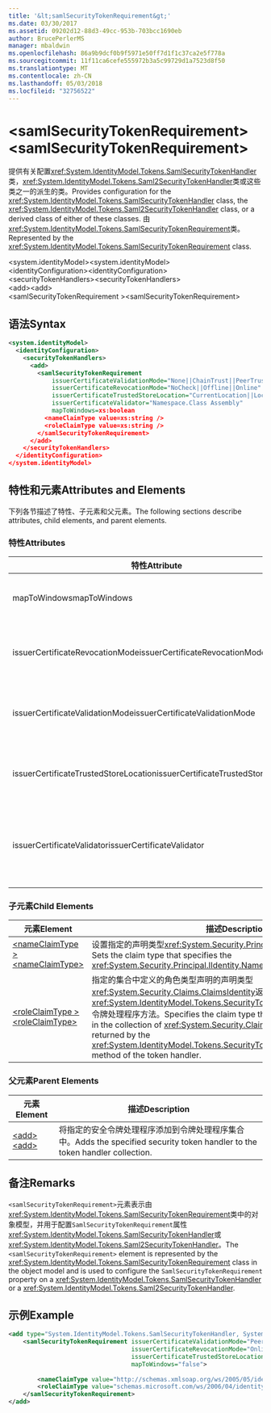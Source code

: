 ```yaml
---
title: '&lt;samlSecurityTokenRequirement&gt;'
ms.date: 03/30/2017
ms.assetid: 09202d12-88d3-49cc-953b-703bcc1690eb
author: BrucePerlerMS
manager: mbaldwin
ms.openlocfilehash: 86a9b9dcf0b9f5971e50ff7d1f1c37ca2e5f778a
ms.sourcegitcommit: 11f11ca6cefe555972b3a5c99729d1a7523d8f50
ms.translationtype: MT
ms.contentlocale: zh-CN
ms.lasthandoff: 05/03/2018
ms.locfileid: "32756522"
---
```

# <a name="ltsamlsecuritytokenrequirementgt"></a><span data-ttu-id="c10dc-102">&lt;samlSecurityTokenRequirement&gt;</span><span class="sxs-lookup"><span data-stu-id="c10dc-102">&lt;samlSecurityTokenRequirement&gt;</span></span>
<span data-ttu-id="c10dc-103">提供有关配置<xref:System.IdentityModel.Tokens.SamlSecurityTokenHandler>类，<xref:System.IdentityModel.Tokens.Saml2SecurityTokenHandler>类或这些类之一的派生的类。</span><span class="sxs-lookup"><span data-stu-id="c10dc-103">Provides configuration for the <xref:System.IdentityModel.Tokens.SamlSecurityTokenHandler> class, the <xref:System.IdentityModel.Tokens.Saml2SecurityTokenHandler> class, or a derived class of either of these classes.</span></span> <span data-ttu-id="c10dc-104">由<xref:System.IdentityModel.Tokens.SamlSecurityTokenRequirement>类。</span><span class="sxs-lookup"><span data-stu-id="c10dc-104">Represented by the <xref:System.IdentityModel.Tokens.SamlSecurityTokenRequirement> class.</span></span>  
  
 <span data-ttu-id="c10dc-105">\<system.identityModel></span><span class="sxs-lookup"><span data-stu-id="c10dc-105">\<system.identityModel></span></span>  
<span data-ttu-id="c10dc-106">\<identityConfiguration></span><span class="sxs-lookup"><span data-stu-id="c10dc-106">\<identityConfiguration></span></span>  
<span data-ttu-id="c10dc-107">\<securityTokenHandlers></span><span class="sxs-lookup"><span data-stu-id="c10dc-107">\<securityTokenHandlers></span></span>  
<span data-ttu-id="c10dc-108">\<add></span><span class="sxs-lookup"><span data-stu-id="c10dc-108">\<add></span></span>  
<span data-ttu-id="c10dc-109">\<samlSecurityTokenRequirement ></span><span class="sxs-lookup"><span data-stu-id="c10dc-109">\<samlSecurityTokenRequirement></span></span>  
  
## <a name="syntax"></a><span data-ttu-id="c10dc-110">语法</span><span class="sxs-lookup"><span data-stu-id="c10dc-110">Syntax</span></span>  
  
```xml  
<system.identityModel>  
  <identityConfiguration>  
    <securityTokenHandlers>  
      <add>  
        <samlSecurityTokenRequirement   
            issuerCertificateValidationMode="None||ChainTrust||PeerTrust||PeerOrChainTrust||Custom"  
            issuerCertificateRevocationMode="NoCheck||Offline||Online"  
            issuerCertificateTrustedStoreLocation="CurrentLocation||LocalMachine"  
            issuerCertificateValidator="Namespace.Class Assembly"  
            mapToWindows=xs:boolean  
          <nameClaimType value=xs:string />  
          <roleClaimType value=xs:string />  
        </samlSecurityTokenRequirement>  
      </add>  
    </securityTokenHandlers>  
  </identityConfiguration>  
</system.identityModel>  
```  
  
## <a name="attributes-and-elements"></a><span data-ttu-id="c10dc-111">特性和元素</span><span class="sxs-lookup"><span data-stu-id="c10dc-111">Attributes and Elements</span></span>  
 <span data-ttu-id="c10dc-112">下列各节描述了特性、子元素和父元素。</span><span class="sxs-lookup"><span data-stu-id="c10dc-112">The following sections describe attributes, child elements, and parent elements.</span></span>  
  
### <a name="attributes"></a><span data-ttu-id="c10dc-113">特性</span><span class="sxs-lookup"><span data-stu-id="c10dc-113">Attributes</span></span>  
  
|<span data-ttu-id="c10dc-114">特性</span><span class="sxs-lookup"><span data-stu-id="c10dc-114">Attribute</span></span>|<span data-ttu-id="c10dc-115">描述</span><span class="sxs-lookup"><span data-stu-id="c10dc-115">Description</span></span>|  
|---------------|-----------------|  
|<span data-ttu-id="c10dc-116">mapToWindows</span><span class="sxs-lookup"><span data-stu-id="c10dc-116">mapToWindows</span></span>|<span data-ttu-id="c10dc-117">指定令牌处理程序是否应通过使用传入的 UPN 声明到 Windows 帐户映射验证令牌。</span><span class="sxs-lookup"><span data-stu-id="c10dc-117">Specifies whether the token handler should map the validating token to a Windows account by using the incoming UPN claim.</span></span> <span data-ttu-id="c10dc-118">默认值为"false"。</span><span class="sxs-lookup"><span data-stu-id="c10dc-118">The default is "false".</span></span>|  
|<span data-ttu-id="c10dc-119">issuerCertificateRevocationMode</span><span class="sxs-lookup"><span data-stu-id="c10dc-119">issuerCertificateRevocationMode</span></span>|<span data-ttu-id="c10dc-120"><xref:System.Security.Cryptography.X509Certificates.X509RevocationMode>值，该值指定要使用的 X.509 证书的吊销模式。</span><span class="sxs-lookup"><span data-stu-id="c10dc-120">An <xref:System.Security.Cryptography.X509Certificates.X509RevocationMode> value that specifies the revocation mode to use for the X.509 certificate.</span></span> <span data-ttu-id="c10dc-121">默认值为"联机"。</span><span class="sxs-lookup"><span data-stu-id="c10dc-121">The default value is "Online".</span></span>|  
|<span data-ttu-id="c10dc-122">issuerCertificateValidationMode</span><span class="sxs-lookup"><span data-stu-id="c10dc-122">issuerCertificateValidationMode</span></span>|<span data-ttu-id="c10dc-123"><xref:System.ServiceModel.Security.X509CertificateValidationMode>值，该值指定要使用的 X.509 证书验证模式。</span><span class="sxs-lookup"><span data-stu-id="c10dc-123">An <xref:System.ServiceModel.Security.X509CertificateValidationMode> value that specifies the validation mode to use for the X.509 certificate.</span></span> <span data-ttu-id="c10dc-124">默认值为"PeerOrChainTrust"。</span><span class="sxs-lookup"><span data-stu-id="c10dc-124">The default value is "PeerOrChainTrust".</span></span>|  
|<span data-ttu-id="c10dc-125">issuerCertificateTrustedStoreLocation</span><span class="sxs-lookup"><span data-stu-id="c10dc-125">issuerCertificateTrustedStoreLocation</span></span>|<span data-ttu-id="c10dc-126">A<xref:System.Security.Cryptography.X509Certificates.StoreLocation>值，该值指定的 X.509 证书存储区。</span><span class="sxs-lookup"><span data-stu-id="c10dc-126">A <xref:System.Security.Cryptography.X509Certificates.StoreLocation> value that specifies the X.509 certificate store.</span></span> <span data-ttu-id="c10dc-127">默认值为"LocalMachine"。</span><span class="sxs-lookup"><span data-stu-id="c10dc-127">The default value is "LocalMachine".</span></span>|  
|<span data-ttu-id="c10dc-128">issuerCertificateValidator</span><span class="sxs-lookup"><span data-stu-id="c10dc-128">issuerCertificateValidator</span></span>|<span data-ttu-id="c10dc-129">派生自的自定义类型<xref:System.IdentityModel.Selectors.X509CertificateValidator>。</span><span class="sxs-lookup"><span data-stu-id="c10dc-129">A custom type that derives from <xref:System.IdentityModel.Selectors.X509CertificateValidator>.</span></span> <span data-ttu-id="c10dc-130">如果`issuerCertificateValidationMode`属性为"Custom"，此类型的实例将使用颁发者证书验证。</span><span class="sxs-lookup"><span data-stu-id="c10dc-130">If the `issuerCertificateValidationMode` attribute is "Custom", an instance of this type is used for issuer certificate validation.</span></span>|  
  
### <a name="child-elements"></a><span data-ttu-id="c10dc-131">子元素</span><span class="sxs-lookup"><span data-stu-id="c10dc-131">Child Elements</span></span>  
  
|<span data-ttu-id="c10dc-132">元素</span><span class="sxs-lookup"><span data-stu-id="c10dc-132">Element</span></span>|<span data-ttu-id="c10dc-133">描述</span><span class="sxs-lookup"><span data-stu-id="c10dc-133">Description</span></span>|  
|-------------|-----------------|  
|[<span data-ttu-id="c10dc-134">\<nameClaimType ></span><span class="sxs-lookup"><span data-stu-id="c10dc-134">\<nameClaimType></span></span>](../../../../../docs/framework/configure-apps/file-schema/windows-identity-foundation/nameclaimtype.md)|<span data-ttu-id="c10dc-135">设置指定的声明类型<xref:System.Security.Principal.IIdentity.Name%2A>属性。</span><span class="sxs-lookup"><span data-stu-id="c10dc-135">Sets the claim type that specifies the <xref:System.Security.Principal.IIdentity.Name%2A> property.</span></span>|  
|[<span data-ttu-id="c10dc-136">\<roleClaimType ></span><span class="sxs-lookup"><span data-stu-id="c10dc-136">\<roleClaimType></span></span>](../../../../../docs/framework/configure-apps/file-schema/windows-identity-foundation/roleclaimtype.md)|<span data-ttu-id="c10dc-137">指定的集合中定义的角色类型声明的声明类型<xref:System.Security.Claims.ClaimsIdentity>返回的对象<xref:System.IdentityModel.Tokens.SecurityTokenHandler.ValidateToken%2A>令牌处理程序方法。</span><span class="sxs-lookup"><span data-stu-id="c10dc-137">Specifies the claim type that defines the role type claims in the collection of <xref:System.Security.Claims.ClaimsIdentity> objects returned by the <xref:System.IdentityModel.Tokens.SecurityTokenHandler.ValidateToken%2A> method of the token handler.</span></span>|  
  
### <a name="parent-elements"></a><span data-ttu-id="c10dc-138">父元素</span><span class="sxs-lookup"><span data-stu-id="c10dc-138">Parent Elements</span></span>  
  
|<span data-ttu-id="c10dc-139">元素</span><span class="sxs-lookup"><span data-stu-id="c10dc-139">Element</span></span>|<span data-ttu-id="c10dc-140">描述</span><span class="sxs-lookup"><span data-stu-id="c10dc-140">Description</span></span>|  
|-------------|-----------------|  
|[<span data-ttu-id="c10dc-141">\<add></span><span class="sxs-lookup"><span data-stu-id="c10dc-141">\<add></span></span>](../../../../../docs/framework/configure-apps/file-schema/windows-identity-foundation/add.md)|<span data-ttu-id="c10dc-142">将指定的安全令牌处理程序添加到令牌处理程序集合中。</span><span class="sxs-lookup"><span data-stu-id="c10dc-142">Adds the specified security token handler to the token handler collection.</span></span>|  
  
## <a name="remarks"></a><span data-ttu-id="c10dc-143">备注</span><span class="sxs-lookup"><span data-stu-id="c10dc-143">Remarks</span></span>  
 <span data-ttu-id="c10dc-144">`<samlSecurityTokenRequirement>`元素表示由<xref:System.IdentityModel.Tokens.SamlSecurityTokenRequirement>类中的对象模型，并用于配置`SamlSecurityTokenRequirement`属性<xref:System.IdentityModel.Tokens.SamlSecurityTokenHandler>或<xref:System.IdentityModel.Tokens.Saml2SecurityTokenHandler>。</span><span class="sxs-lookup"><span data-stu-id="c10dc-144">The `<samlSecurityTokenRequirement>` element is represented by the <xref:System.IdentityModel.Tokens.SamlSecurityTokenRequirement> class in the object model and is used to configure the `SamlSecurityTokenRequirement` property on a <xref:System.IdentityModel.Tokens.SamlSecurityTokenHandler> or a <xref:System.IdentityModel.Tokens.Saml2SecurityTokenHandler>.</span></span>  
  
## <a name="example"></a><span data-ttu-id="c10dc-145">示例</span><span class="sxs-lookup"><span data-stu-id="c10dc-145">Example</span></span>  
  
```xml  
<add type="System.IdentityModel.Tokens.SamlSecurityTokenHandler, System.IdentityModel">  
    <samlSecurityTokenRequirement issuerCertificateValidationMode="PeerOrChainTrust"  
                                  issuerCertificateRevocationMode="Online"  
                                  issuerCertificateTrustedStoreLocation="LocalMachine"  
                                  mapToWindows="false">  
  
        <nameClaimType value="http://schemas.xmlsoap.org/ws/2005/05/identity/claims/name" />  
        <roleClaimType value="schemas.microsoft.com/ws/2006/04/identity/claims/role" />  
    </samlSecurityTokenRequirement>  
</add>  
```
